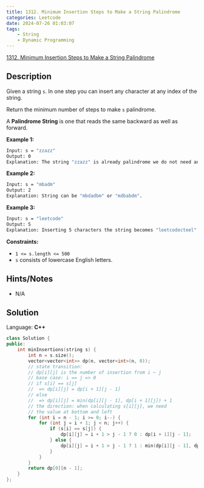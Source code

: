 ```yaml
---
title: 1312. Minimum Insertion Steps to Make a String Palindrome
categories: Leetcode
date: 2024-07-26 01:03:07
tags:
    - String
    - Dynamic Programming
---
```


[1312. Minimum Insertion Steps to Make a String Palindrome](https://leetcode.com/problems/minimum-insertion-steps-to-make-a-string-palindrome/description/)

## Description

Given a string `s`. In one step you can insert any character at any index of the string.

Return the minimum number of steps to make `s` palindrome.

A <b>Palindrome String</b> is one that reads the same backward as well as forward.

**Example 1:**

```bash
Input: s = "zzazz"
Output: 0
Explanation: The string "zzazz" is already palindrome we do not need any insertions.
```

**Example 2:**

```bash
Input: s = "mbadm"
Output: 2
Explanation: String can be "mbdadbm" or "mdbabdm".
```

**Example 3:**

```bash
Input: s = "leetcode"
Output: 5
Explanation: Inserting 5 characters the string becomes "leetcodocteel".
```

**Constraints:**

- `1 <= s.length <= 500`
- `s` consists of lowercase English letters.

## Hints/Notes

- N/A

## Solution

Language: **C++**

```C++
class Solution {
public:
    int minInsertions(string s) {
        int n = s.size();
        vector<vector<int>> dp(n, vector<int>(n, 0));
        // state transition:
        // dp[i][j] is the number of insertion from i ~ j
        // base case: i == j => 0
        // if s[i] == s[j]
        //  => dp[i][j] = dp[i + 1][j - 1]
        // else
        //  => dp[i][j] = min(dp[i][j - 1], dp[i + 1][j]) + 1
        // the direction: when calculating s[i][j], we need
        // the value at bottom and left
        for (int i = n - 1; i >= 0; i--) {
            for (int j = i + 1; j < n; j++) {
                if (s[i] == s[j]) {
                    dp[i][j] = i + 1 > j - 1 ? 0 : dp[i + 1][j - 1];
                } else {
                    dp[i][j] = i + 1 > j - 1 ? 1 : min(dp[i][j - 1], dp[i + 1][j]) + 1;
                }
            }
        }
        return dp[0][n - 1];
    }
};
```
